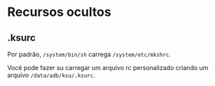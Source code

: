 # Recursos ocultos

## .ksurc

Por padrão, `/system/bin/sh` carrega `/system/etc/mkshrc`.

Você pode fazer su carregar um arquivo rc personalizado criando um arquivo `/data/adb/ksu/.ksurc`.
